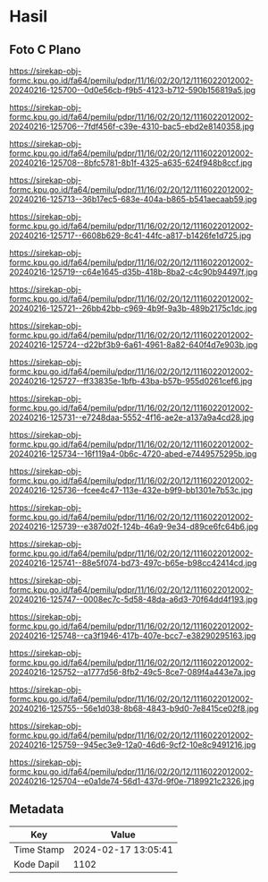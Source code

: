 # Hasil

## Foto C Plano

https://sirekap-obj-formc.kpu.go.id/fa64/pemilu/pdpr/11/16/02/20/12/1116022012002-20240216-125700--0d0e56cb-f9b5-4123-b712-590b156819a5.jpg

https://sirekap-obj-formc.kpu.go.id/fa64/pemilu/pdpr/11/16/02/20/12/1116022012002-20240216-125706--7fdf456f-c39e-4310-bac5-ebd2e8140358.jpg

https://sirekap-obj-formc.kpu.go.id/fa64/pemilu/pdpr/11/16/02/20/12/1116022012002-20240216-125708--8bfc5781-8b1f-4325-a635-624f948b8ccf.jpg

https://sirekap-obj-formc.kpu.go.id/fa64/pemilu/pdpr/11/16/02/20/12/1116022012002-20240216-125713--36b17ec5-683e-404a-b865-b541aecaab59.jpg

https://sirekap-obj-formc.kpu.go.id/fa64/pemilu/pdpr/11/16/02/20/12/1116022012002-20240216-125717--6608b629-8c41-44fc-a817-b1426fe1d725.jpg

https://sirekap-obj-formc.kpu.go.id/fa64/pemilu/pdpr/11/16/02/20/12/1116022012002-20240216-125719--c64e1645-d35b-418b-8ba2-c4c90b94497f.jpg

https://sirekap-obj-formc.kpu.go.id/fa64/pemilu/pdpr/11/16/02/20/12/1116022012002-20240216-125721--26bb42bb-c969-4b9f-9a3b-489b2175c1dc.jpg

https://sirekap-obj-formc.kpu.go.id/fa64/pemilu/pdpr/11/16/02/20/12/1116022012002-20240216-125724--d22bf3b9-6a61-4961-8a82-640f4d7e903b.jpg

https://sirekap-obj-formc.kpu.go.id/fa64/pemilu/pdpr/11/16/02/20/12/1116022012002-20240216-125727--ff33835e-1bfb-43ba-b57b-955d0261cef6.jpg

https://sirekap-obj-formc.kpu.go.id/fa64/pemilu/pdpr/11/16/02/20/12/1116022012002-20240216-125731--e7248daa-5552-4f16-ae2e-a137a9a4cd28.jpg

https://sirekap-obj-formc.kpu.go.id/fa64/pemilu/pdpr/11/16/02/20/12/1116022012002-20240216-125734--16f119a4-0b6c-4720-abed-e7449575295b.jpg

https://sirekap-obj-formc.kpu.go.id/fa64/pemilu/pdpr/11/16/02/20/12/1116022012002-20240216-125736--fcee4c47-113e-432e-b9f9-bb1301e7b53c.jpg

https://sirekap-obj-formc.kpu.go.id/fa64/pemilu/pdpr/11/16/02/20/12/1116022012002-20240216-125739--e387d02f-124b-46a9-9e34-d89ce6fc64b6.jpg

https://sirekap-obj-formc.kpu.go.id/fa64/pemilu/pdpr/11/16/02/20/12/1116022012002-20240216-125741--88e5f074-bd73-497c-b65e-b98cc42414cd.jpg

https://sirekap-obj-formc.kpu.go.id/fa64/pemilu/pdpr/11/16/02/20/12/1116022012002-20240216-125747--0008ec7c-5d58-48da-a6d3-70f64dd4f193.jpg

https://sirekap-obj-formc.kpu.go.id/fa64/pemilu/pdpr/11/16/02/20/12/1116022012002-20240216-125748--ca3f1946-417b-407e-bcc7-e38290295163.jpg

https://sirekap-obj-formc.kpu.go.id/fa64/pemilu/pdpr/11/16/02/20/12/1116022012002-20240216-125752--a1777d56-8fb2-49c5-8ce7-089f4a443e7a.jpg

https://sirekap-obj-formc.kpu.go.id/fa64/pemilu/pdpr/11/16/02/20/12/1116022012002-20240216-125755--56e1d038-8b68-4843-b9d0-7e8415ce02f8.jpg

https://sirekap-obj-formc.kpu.go.id/fa64/pemilu/pdpr/11/16/02/20/12/1116022012002-20240216-125759--945ec3e9-12a0-46d6-9cf2-10e8c9491216.jpg

https://sirekap-obj-formc.kpu.go.id/fa64/pemilu/pdpr/11/16/02/20/12/1116022012002-20240216-125704--e0a1de74-56d1-437d-9f0e-7189921c2326.jpg


## Metadata

| Key        | Value               |
| ---------- | ------------------- |
| Time Stamp | 2024-02-17 13:05:41 |
| Kode Dapil | 1102                |



